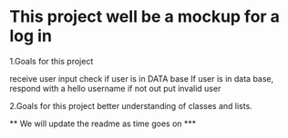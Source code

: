 # This project well be a mockup for a log in 
1.Goals for this project 

receive user input
check if user is in DATA base
If user is in data base, respond with a hello username
if not out put invalid user

2.Goals for this project
better understanding of classes and lists.

** We will update the readme as time goes on ***
